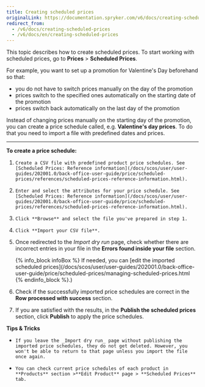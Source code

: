 ```yaml
---
title: Creating scheduled prices
originalLink: https://documentation.spryker.com/v6/docs/creating-scheduled-prices
redirect_from:
  - /v6/docs/creating-scheduled-prices
  - /v6/docs/en/creating-scheduled-prices
---
```


This topic describes how to create scheduled prices.
To start working with scheduled prices, go to **Prices** > **Scheduled Prices**.

For example, you want to set up a promotion for Valentine's Day beforehand so that:

* you do not have to switch prices manually on the day of the promotion
* prices switch to the specified ones automatically on the starting date of the promotion
* prices switch back automatically on the last day of the promotion

Instead of changing prices manually on the starting day of the promotion, you can create a price schedule called,  e.g. **Valentine's day prices**. To do that you need to import a file with predefined dates and prices.
***

**To create a price schedule:**

1.     Create a CSV file with predefined product price schedules. See [Scheduled Prices: Reference information](/docs/scos/user/user-guides/202001.0/back-office-user-guide/price/scheduled-prices/references/scheduled-prices-reference-information.html).
2.     Enter and select the attributes for your price schedule. See [Scheduled Prices: Reference information](/docs/scos/user/user-guides/202001.0/back-office-user-guide/price/scheduled-prices/references/scheduled-prices-reference-information.html).
3.     Click **Browse** and select the file you've prepared in step 1.
4.     Click **Import your CSV file**.
5. Once redirected to the _Import dry run_ page, check whether there are incorrect entries in your file in the **Errors found inside your file** section.

     {% info_block infoBox %}
If needed, you can [edit the imported scheduled prices](/docs/scos/user/user-guides/202001.0/back-office-user-guide/price/scheduled-prices/managing-scheduled-prices.html
{% endinfo_block %}.)
    
6. Check if the successfully imported price schedules are correct in the **Row processed with success** section.

7. If you are satisfied with the results, in the **Publish the scheduled prices** section, click **Publish** to apply the price schedules.

**Tips & Tricks**
*     If you leave the _Import dry run_ page without publishing the imported price schedules, they do not get deleted. However, you won't be able to return to that page unless you import the file once again.
*     You can check current price schedules of each product in **Products** section >**Edit Product** page > **Scheduled Prices** tab.

